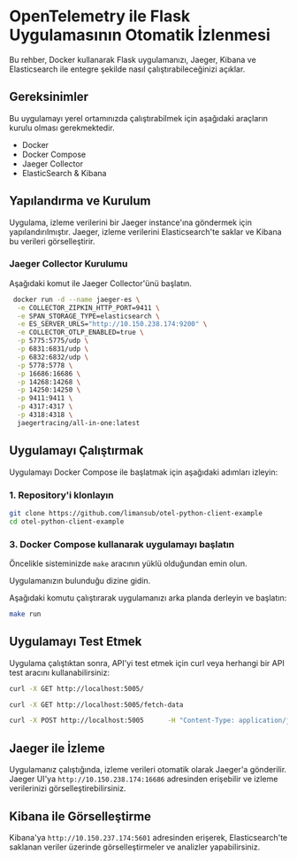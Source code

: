 # OpenTelemetry ile Flask Uygulamasının Otomatik İzlenmesi

Bu rehber, Docker kullanarak Flask uygulamanızı, Jaeger, Kibana ve Elasticsearch ile entegre şekilde nasıl çalıştırabileceğinizi açıklar.


## Gereksinimler

Bu uygulamayı yerel ortamınızda çalıştırabilmek için aşağıdaki araçların kurulu olması gerekmektedir.

- Docker
- Docker Compose
- Jaeger Collector
- ElasticSearch & Kibana

## Yapılandırma ve Kurulum

Uygulama, izleme verilerini bir Jaeger instance'ına göndermek için yapılandırılmıştır. Jaeger, izleme verilerini Elasticsearch'te saklar ve Kibana bu verileri görselleştirir.

### Jaeger Collector Kurulumu

Aşağıdaki komut ile Jaeger Collector'ünü başlatın.

```bash
 docker run -d --name jaeger-es \
  -e COLLECTOR_ZIPKIN_HTTP_PORT=9411 \
  -e SPAN_STORAGE_TYPE=elasticsearch \
  -e ES_SERVER_URLS="http://10.150.238.174:9200" \
  -e COLLECTOR_OTLP_ENABLED=true \
  -p 5775:5775/udp \
  -p 6831:6831/udp \
  -p 6832:6832/udp \
  -p 5778:5778 \
  -p 16686:16686 \
  -p 14268:14268 \
  -p 14250:14250 \
  -p 9411:9411 \
  -p 4317:4317 \
  -p 4318:4318 \
  jaegertracing/all-in-one:latest
```

## Uygulamayı Çalıştırmak

Uygulamayı Docker Compose ile başlatmak için aşağıdaki adımları izleyin:

### 1.  Repository'i klonlayın

```bash
git clone https://github.com/limansub/otel-python-client-example
cd otel-python-client-example
```

### 3. Docker Compose kullanarak uygulamayı başlatın

Öncelikle sisteminizde `make` aracının yüklü olduğundan emin olun.

Uygulamanızın bulunduğu dizine gidin.

Aşağıdaki komutu çalıştırarak uygulamanızı arka planda derleyin ve başlatın:

```bash
make run
```

## Uygulamayı Test Etmek

Uygulama çalıştıktan sonra, API'yi test etmek için curl veya herhangi bir API test aracını kullanabilirsiniz:

```bash
curl -X GET http://localhost:5005/
```

```bash
curl -X GET http://localhost:5005/fetch-data
```

```bash
curl -X POST http://localhost:5005      -H "Content-Type: application/json"      -d '{"name": "Test"}'
```

##  Jaeger ile İzleme

Uygulamanız çalıştığında, izleme verileri otomatik olarak Jaeger'a gönderilir. Jaeger UI'ya `http://10.150.238.174:16686` adresinden erişebilir ve izleme verilerinizi görselleştirebilirsiniz.

## Kibana ile Görselleştirme

Kibana'ya `http://10.150.237.174:5601` adresinden erişerek, Elasticsearch'te saklanan veriler üzerinde görselleştirmeler ve analizler yapabilirsiniz.
